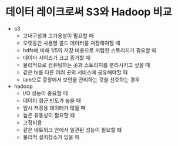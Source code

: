 # 데이터 레이크로써 S3와 Hadoop 비교

- s3
  - 고내구성과 고가용성이 필요할 때
  - 오랫동안 사용할 콜드 데이터를 저장해야할 때
  - hdfs에 비해 1/5의 저장 비용으로 저렴한 스토리지가 필요할 때
  - 데이터 사이즈가 크고 증가할 때
  - 물리적으로 컴퓨팅하는 곳과 스토리지를 분리시키고 싶을 때
  - 같은 fs를 다른 여러 곳의 서비스에 공유해야할 때
  - iam으로 중앙에서 보안을 관리하는 것을 선호하는 경우
- hadoop
  - I/O 성능이 중요할 때
  - 데이터 접근 빈도가 높을 때
  - 임시 저장용 데이터가 많을 때
  - 높은 유동성이 필요할 때
  - 고정비용
  - 같은 네트워크 안에서 일관된 성능이 필요할 떄
  - 물리적 설치장소가 있을 때